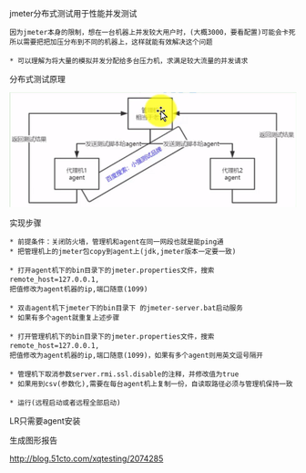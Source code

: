 jmeter分布式测试用于性能并发测试
    
    因为jmeter本身的限制，想在一台机器上并发较大用户时，(大概3000，要看配置)可能会卡死
    所以需要把把加压分布到不同的机器上，这样就能有效解决这个问题
    
    * 可以理解为将大量的模拟并发分配给多台压力机，求满足较大流量的并发请求
    
分布式测试原理

![](../picture/fenbushi.png)

实现步骤

    * 前提条件：关闭防火墙，管理机和agent在同一网段也就是能ping通
    * 把管理机上的jmeter包copy到agent上(jdk,jmeter版本一定要一致)
    
    * 打开agent机下的bin目录下的jmeter.properties文件，搜索remote_host=127.0.0.1,
    把值修改为agent机器的ip,端口随意(1099)
    
    * 双击agent机下jmeter下的bin目录下 的jmeter-server.bat启动服务
    * 如果有多个agent就重复上述步骤
    
    * 打开管理机机下的bin目录下的jmeter.properties文件，搜索remote_host=127.0.0.1,
    把值修改为agent机器的ip,端口随意(1099)，如果有多个agent则用英文逗号隔开
    
    * 管理机下取消参数server.rmi.ssl.disable的注释，并修改值为true
    * 如果用到csv(参数化),需要在每台agent机上复制一份，自读取路径必须与管理机保持一致
    
    * 运行(远程启动或者远程全部启动) 
    
LR只需要agent安装

生成图形报告

http://blog.51cto.com/xqtesting/2074285  
    

